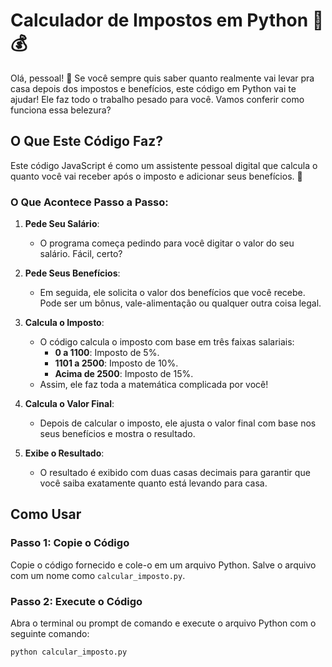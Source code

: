 # Calculador de Impostos em Python 🧮💰

Olá, pessoal! 👋 Se você sempre quis saber quanto realmente vai levar pra casa depois dos impostos e benefícios, este código em Python vai te ajudar! Ele faz todo o trabalho pesado para você. Vamos conferir como funciona essa belezura?

## O Que Este Código Faz?

Este código JavaScript é como um assistente pessoal digital que calcula o quanto você vai receber após o imposto e adicionar seus benefícios. 🚀

### O Que Acontece Passo a Passo:

1. **Pede Seu Salário**:
   - O programa começa pedindo para você digitar o valor do seu salário. Fácil, certo?

2. **Pede Seus Benefícios**:
   - Em seguida, ele solicita o valor dos benefícios que você recebe. Pode ser um bônus, vale-alimentação ou qualquer outra coisa legal.

3. **Calcula o Imposto**:
   - O código calcula o imposto com base em três faixas salariais:
     - **0 a 1100**: Imposto de 5%.
     - **1101 a 2500**: Imposto de 10%.
     - **Acima de 2500**: Imposto de 15%.
   - Assim, ele faz toda a matemática complicada por você!

4. **Calcula o Valor Final**:
   - Depois de calcular o imposto, ele ajusta o valor final com base nos seus benefícios e mostra o resultado.

5. **Exibe o Resultado**:
   - O resultado é exibido com duas casas decimais para garantir que você saiba exatamente quanto está levando para casa.

## Como Usar

### Passo 1: Copie o Código

Copie o código fornecido e cole-o em um arquivo Python. Salve o arquivo com um nome como `calcular_imposto.py`.

### Passo 2: Execute o Código

Abra o terminal ou prompt de comando e execute o arquivo Python com o seguinte comando:
```bash
python calcular_imposto.py
